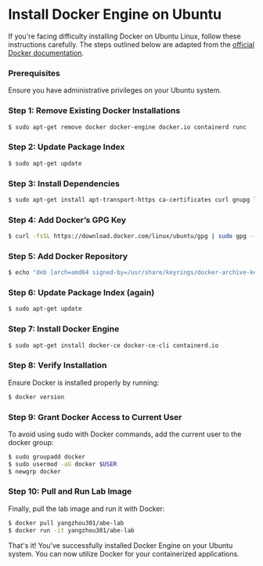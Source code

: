 # Install Docker Engine on Ubuntu

If you're facing difficulty installing Docker on Ubuntu Linux, follow these instructions carefully. The steps outlined below are adapted from the [official Docker documentation](https://docs.docker.com/engine/install/ubuntu/).

### Prerequisites
Ensure you have administrative privileges on your Ubuntu system.

### Step 1: Remove Existing Docker Installations
```bash
$ sudo apt-get remove docker docker-engine docker.io containerd runc
```

### Step 2: Update Package Index
```bash
$ sudo apt-get update
```

### Step 3: Install Dependencies
```bash
$ sudo apt-get install apt-transport-https ca-certificates curl gnupg lsb-release
```

### Step 4: Add Docker’s GPG Key
```bash
$ curl -fsSL https://download.docker.com/linux/ubuntu/gpg | sudo gpg --dearmor -o /usr/share/keyrings/docker-archive-keyring.gpg
```

### Step 5: Add Docker Repository
```bash
$ echo "deb [arch=amd64 signed-by=/usr/share/keyrings/docker-archive-keyring.gpg] https://download.docker.com/linux/ubuntu $(lsb_release -cs) stable" | sudo tee /etc/apt/sources.list.d/docker.list > /dev/null
```

### Step 6: Update Package Index (again)
```bash
$ sudo apt-get update
```

### Step 7: Install Docker Engine
```bash
$ sudo apt-get install docker-ce docker-ce-cli containerd.io
```

### Step 8: Verify Installation
Ensure Docker is installed properly by running:
```bash
$ docker version
```

### Step 9: Grant Docker Access to Current User
To avoid using sudo with Docker commands, add the current user to the docker group:
```bash
$ sudo groupadd docker
$ sudo usermod -aG docker $USER
$ newgrp docker
```

### Step 10: Pull and Run Lab Image
Finally, pull the lab image and run it with Docker:
```bash
$ docker pull yangzhou301/abe-lab
$ docker run -it yangzhou301/abe-lab
```

That's it! You've successfully installed Docker Engine on your Ubuntu system. You can now utilize Docker for your containerized applications.
